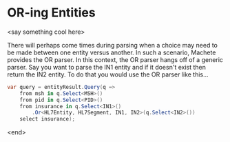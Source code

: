 # OR-ing Entities

&lt;say something cool here&gt;

There will perhaps come times during parsing when a choice may need to be made between one entity versus another. In such a scenario, Machete provides the OR parser. In this context, the OR parser hangs off of a generic parser. Say you want to parse the IN1 entity and if it doesn't exist then return the IN2 entity. To do that you would use the OR parser like this...

```csharp
var query = entityResult.Query(q =>
    from msh in q.Select<MSH>()
    from pid in q.Select<PID>()
    from insurance in q.Select<IN1>()
        .Or<HL7Entity, HL7Segment, IN1, IN2>(q.Select<IN2>())
    select insurance);
```

&lt;end&gt;

